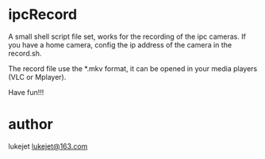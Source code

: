# ipcRecord

A small shell script file set, works for the recording of the ipc cameras. If you have a home camera, config the ip address of the camera in the record.sh.

The record file use the *.mkv format, it can be opened in your media players (VLC or Mplayer).

Have fun!!!

# author

lukejet <lukejet@163.com>